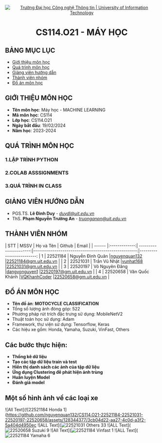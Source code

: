 <p align="center">
  <a href="https://www.uit.edu.vn/" title="Trường Đại học Công nghệ Thông tin" style="border: 5;">
    <img src="https://i.imgur.com/WmMnSRt.png" alt="Trường Đại học Công nghệ Thông tin | University of Information Technology">
  </a>
</p>

<!-- Title -->
<h1 align="center"><b>CS114.O21 - MÁY HỌC</b></h1>



## BẢNG MỤC LỤC
* [ Giới thiệu môn học](#gioithieumonhoc)
* [Quá trình môn học](#quatrinh)
* [ Giảng viên hướng dẫn](#giangvien)
* [ Thành viên nhóm](#thanhvien)
* [ Đồ án môn học](#doan)
## GIỚI THIỆU MÔN HỌC
<a name="gioithieumonhoc"></a>
* **Tên môn học**: Máy học - MACHINE LEARNING
* **Mã môn học**: CS114
* **Lớp học**: CS114.O21
* **Ngày bắt đầu**: 19/02/2024
* **Năm học**: 2023-2024
## QUÁ TRÌNH MÔN HỌC
<a name ="quatrinh"></a>
### 1.LẬP TRÌNH PYTHON


<a name ="colab"></a>
### 2.COLAB ASSSIGNMENTS


<a name ="QT"></a>
### 3.QUÁ TRÌNH IN CLASS

## GIẢNG VIÊN HƯỚNG DẪN
<a name="giangvien"></a>
* PGS.TS. **Lê Đình Duy** - *duydl@uit.edu.vn*
* ThS. **Phạm Nguyễn Trường An** - *truonganpn@uit.edu.vn*
## THÀNH VIÊN NHÓM
<a name="thanhvien"></a>
| STT    | MSSV          | Họ và Tên              | Github                                               | Email                   |
| ------ |:-------------:| ----------------------:|-----------------------------------------------------:|-------------------------:
| 1      | 22521184      | Nguyễn Đình Quân        |[nguyenquan132](https://github.com/nguyenquan132)    |22521184@gm.uit.edu.vn   |
| 2      | 22521031      | Trần Vũ Nhật            |[vunhat168](https://github.com/vunhat168)            |22521031@gm.uit.edu.vn   |
| 3      | 22520197      | Võ Nguyên Đăng          |[dangvonguyen1](https://github.com/dangvonguyen1)    |22520197@gm.uit.edu.vn   |
| 4      | 22520658      | Văn Quốc Khánh          |[VQKhanhCoder](https://github.com/VQKhanhCoder)      |22520658@gm.uit.edu.vn   |

## ĐỒ ÁN MÔN HỌC
* **Tên đồ án**: **MOTOCYCLE CLASSIFICATION**
* Tổng số lượng ảnh đóng góp: 522
* Phương pháp rút trích đặc trưng sử dụng: MobileNetV2
* Thuật toán học sử dụng: Adam
* Framework, thư viện sử dụng: Tensorflow, Keras
* Các hiệu xe gồm: Honda, Yamaha, Suzuki, VinFast, Others
## Các bước thực hiện:
* **Thống kê dữ liệu**
* **Tạo các tập dữ liệu train và test**
* **Hiển thị danh sách các ảnh của tập dữ liệu**
* **Ứng dụng Clustering để phát hiện ảnh trùng**
* **Huấn luyện Model**
* **Đánh giá model**
## Một số hình ảnh về các loại xe
![All Text](![22521184 Honda 1](https://github.com/nguyenquan132/CS114.O21-22521184-22521031-22520197-22520658/assets/128344377/3cb04d22-aa27-4c0d-a3f2-5a404d4950ec
![ALL Text](![22521031 Others 33](https://github.com/nguyenquan132/CS114.O21-22521184-22521031-22520197-22520658/assets/128344377/1c8c8a2c-90a5-446b-9287-8c333439ad0e)
![ALL Text](![22520658 Suzuki 9](https://github.com/nguyenquan132/CS114.O21-22521184-22521031-22520197-22520658/assets/128344377/24747de1-c59d-4706-abed-e40e13f302b4)
![All Text](![22521184 Vinfast 1](https://github.com/nguyenquan132/CS114.O21-22521184-22521031-22520197-22520658/assets/128344377/e9157928-ac20-41b1-bb0a-1e46e29521d3)
![ALL Text](![22521184 Yamaha 6](https://github.com/nguyenquan132/CS114.O21-22521184-22521031-22520197-22520658/assets/128344377/32d9af20-0dca-4b61-8cac-8bb2bdb1b4a7)




